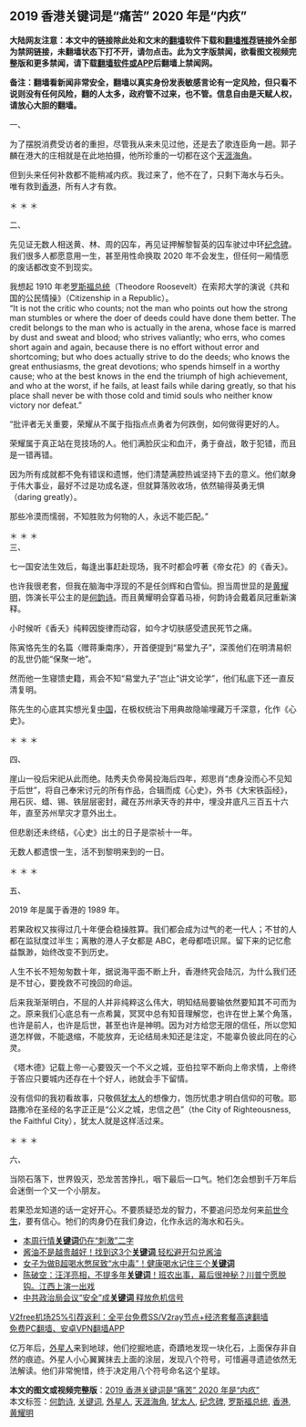  <h2>2019 香港关键词是“痛苦” 2020 年是“内疚”</h2> <p class="notice"><b>大陆网友注意：本文中的链接除此处和文末的<a href="https://github.com/bannedbook/fanqiang" >翻墙</a>软件下载和<a href="https://github.com/killgcd/justmysocks/blob/master/README.md">翻墙推荐</a>链接外全部为禁网链接，未翻墙状态下打不开，请勿点击。此为文字版禁闻，欲看图文视频完整版和更多禁闻，请下载<a href="https://github.com/bannedbook/fanqiang">翻墙软件或APP</a>后翻墙上禁闻网。</p><p>备注：翻墙看新闻非常安全，翻墙以真实身份发表敏感言论有一定风险，但只看不说则没有任何风险，翻的人太多，政府管不过来，也不管。信息自由是天赋人权，请放心大胆的翻墙。</b></p>  <div class="entry">  <p>一、</p> <p>为了摆脱消费受访者的重担，尽管我从来未见过他，还是去了歌连臣角一趟。郭子麟在港大的庄相就是在此地拍摄，他所珍重的一切都在这个<a href="https://www.bannedbook.org/bnews/tag/%E5%A4%A9%E6%B6%AF%E6%B5%B7%E8%A7%92/" class="st_tag internal_tag" rel="tag" title="标签 天涯海角 下的日志">天涯海角</a>。</p> <p>但到头来任何补救都不能稍减内疚。我过来了，他不在了，只剩下海水与石头。<br /> 唯有救到<a href="https://www.bannedbook.org/bnews/tag/%e9%a6%99%e6%b8%af/" class="st_tag internal_tag" rel="tag" title="标签 香港 下的日志">香港</a>，所有人才有救。</p> <p>＊ ＊ ＊</p> <p>二、</p> <p>先见证无数人相送黄、林、周的囚车，再见证押解黎智英的囚车驶过中环<a href="https://www.bannedbook.org/bnews/tag/%E7%BA%AA%E5%BF%B5%E7%A2%91/" class="st_tag internal_tag" rel="tag" title="标签 纪念碑 下的日志">纪念碑</a>。我们很多人都愿意用一生，甚至用性命换取 2020 年不会发生，但任何一厢情愿的废话都改变不到现实。</p> <p>我想起 1910 年老<a href="https://www.bannedbook.org/bnews/tag/%E7%BD%97%E6%96%AF%E7%A6%8F%E6%80%BB%E7%BB%9F/" class="st_tag internal_tag" rel="tag" title="标签 罗斯福总统 下的日志">罗斯福总统</a>（Theodore Roosevelt）在索邦大学的演说《共和国的公民情操》（Citizenship in a Republic）。<br /> “It is not the critic who counts; not the man who points out how the strong man stumbles or where the doer of deeds could have done them better. The credit belongs to the man who is actually in the arena, whose face is marred by dust and sweat and blood; who strives valiantly; who errs, who comes short again and again, because there is no effort without error and shortcoming; but who does actually strive to do the deeds; who knows the great enthusiasms, the great devotions; who spends himself in a worthy cause; who at the best knows in the end the triumph of high achievement, and who at the worst, if he fails, at least fails while daring greatly, so that his place shall never be with those cold and timid souls who neither know victory nor defeat.”</p> <p>“批评者无关重要，荣耀从不属于指指点点勇者为何跌倒，如何做得更好的人。</p> <p>荣耀属于真正站在竞技场的人。他们满脸灰尘和血汗，勇于奋战，敢于犯错，而且是一错再错。</p>  <p>因为所有成就都不免有错误和遗憾，他们清楚满腔热诚坚持下去的意义。他们献身于伟大事业，最好不过是功成名遂，但就算落败收场，依然输得英勇无惧（daring greatly）。</p> <p>那些冷漠而懦弱，不知胜败为何物的人，永远不能匹配。”</p> <p>＊ ＊ ＊<br /> 三、</p> <p>七一国安法生效后，每逢出事赶赴现场，我不时都会哼著《帝女花》的《香夭》。</p> <p>也许我很老套，但我在脑海中浮现的不是任剑辉和白雪仙。担当周世显的是<a href="https://www.bannedbook.org/bnews/tag/%E9%BB%84%E8%80%80%E6%98%8E/" class="st_tag internal_tag" rel="tag" title="标签 黄耀明 下的日志">黄耀明</a>，饰演长平公主的是<a href="https://www.bannedbook.org/bnews/tag/%e4%bd%95%e9%9f%b5%e8%af%97/" class="st_tag internal_tag" rel="tag" title="标签 何韵诗 下的日志">何韵诗</a>。而且黄耀明会穿着马褂，何韵诗会戴着凤冠重新演释。</p> <p>小时候听《香夭》纯粹因旋律而动容，如今才切肤感受遗民死节之痛。</p> <p>陈寅恪先生的名篇〈赠蒋秉南序〉，开首便提到“易堂九子”，深羨他们在明清易帜的乱世仍能“保聚一地”。</p> <p>然而他一生寝馈史籍，焉会不知“易堂九子”岂止“讲文论学”，他们私底下还一直反清复明。</p> <p>陈先生的心底其实想光复<span class='wp_keywordlink_affiliate'><a href="https://www.bannedbook.org/" title="中国" target="_blank">中国</a></span>，在极权统治下用典故隐喻埋藏万千深意，化作《心史》。</p>  <p>＊ ＊ ＊</p> <p>四、</p> <p>崖山一役后宋祀从此而绝。陆秀夫负帝昺投海后四年，郑思肖“虑身没而心不见知于后世”，将自己奉宋讨元的所有作品，合辑而成《心史》，外书《大宋铁函经》，用石灰、蜡、锡、铁层层密封，藏在苏州承天寺的井中，埋没井底凡三百五十六年，直至苏州旱灾才意外出土。</p> <p>但悲剧还未终结，《心史》出土的日子是崇祯十一年。</p> <p>无数人都遗恨一生，活不到黎明来到的一日。</p> <p>＊ ＊ ＊</p> <p>五、</p> <p>2019 年是属于香港的 1989 年。</p> <p>若果政权又挨得过几十年便会稳操胜算。我们都会成为过气的老一代人；不甘的人都在监狱度过半生；离散的港人子女都是 ABC，老母都唔识屌。留下来的记忆愈益飘渺，始终改变不到历史。</p>  <p>人生不长不短匆匆数十年，据说海平面不断上升，香港终究会陆沉，为什么我们还是不甘心，要挽救不可挽回的命运。</p> <p>后来我渐渐明白，不屈的人并非纯粹这么伟大，明知结局要输依然要知其不可而为之。原来我们心底总有一点希冀，冥冥中总有知音理解您，也许在世上某个角落，也许是前人，也许是后世，甚至也许是神明。因为对方给您无限的信任，所以您知道怎样做，不能退缩，不能放弃，无论结局未知还是注定，不能辜负彼此同在的心灵。</p> <p>《塔木德》记载上帝一心要毁灭一个不义之城，亚伯拉罕不断向上帝求情，上帝终于答应只要城内还存在十个好人，祂就会手下留情。</p> <p>没有信仰的我初看故事，只敬佩<a href="https://www.bannedbook.org/bnews/tag/%e7%8a%b9%e5%a4%aa%e4%ba%ba/" class="st_tag internal_tag" rel="tag" title="标签 犹太人 下的日志">犹太人</a>的想像力，饱历忧患才明白信仰的可敬。耶路撒冷在圣经的名字正正是“公义之城，忠信之邑”（the City of Righteousness, the Faithful City），犹太人就是这样活过来。</p> <p>＊ ＊ ＊</p> <p>六、</p> <p>当陨石落下，世界毁灭，恐龙苦苦挣扎，咽下最后一口气。牠们怎会想到千万年后会迷倒一个又一个小朋友。</p> <p>若果恐龙知道的话一定好开心。不要质疑恐龙的智力，不要追问恐龙何来<span class='wp_keywordlink'><a href="https://www.bannedbook.org/forum3/topic2311.html" title="《前世今生——生命轮回的前世疗法》" target="_blank">前世今生</a></span>，要有信心。牠们的肉身仍在我们身边，化作永远的海水和石头。</p> <ul class='op-related-articles' title='相关阅读'> <li><a href='https://www.bannedbook.org/bnews/finance/20201207/1443554.html' target='_blank'>本周行情<b>关键词</b>仍在“刺激”二字</a></li> <li><a href='https://www.bannedbook.org/bnews/lifebaike/20201109/1428248.html' target='_blank'>酱油不是越贵越好！找到这3个<b>关键词</b> 轻松避开勾兑酱油</a></li> <li><a href='https://www.bannedbook.org/bnews/health/20200920/1399739.html' target='_blank'>女子为做B超喝水憋尿致“水中毒”！健康喝水记住三个<b>关键词</b></a></li> <li><a href='https://www.bannedbook.org/bnews/bannedvideo/20200824/1384692.html' target='_blank'>陈破空：汪洋亮相，不提多年<b>关键词</b>！班农出事，幕后很神秘？川普宁愿脱钩。江西上演一出戏</a></li> <li><a href='https://www.bannedbook.org/bnews/finance/20200801/1373064.html' target='_blank'>中共政治局会议“安全”成<b>关键词</b> 释放危机信号</a></li> </ul> <p class="texttj"> <a href="https://github.com/bannedbook/fanqiang/wiki/V2ray%E6%9C%BA%E5%9C%BA" target="_blank">V2free机场25%引荐返利：全平台免费SS/V2ray节点+经济套餐高速翻墙</a><br/> <a href="https://github.com/bannedbook/fanqiang/wiki/%E7%A6%81%E9%97%BB%E7%BD%91%E5%AE%89%E5%8D%93%E7%BF%BB%E5%A2%99%E6%96%B0%E9%97%BBAPP" target="_blank">免费PC翻墙、安卓VPN翻墙APP</a></p><p>亿万年后，<a href="https://www.bannedbook.org/bnews/tag/%e5%a4%96%e6%98%9f%e4%ba%ba/" class="st_tag internal_tag" rel="tag" title="标签 外星人 下的日志">外星人</a>来到地球，他们挖掘地底，奇蹟地发现一块化石，上面保存非自然的痕迹。外星人小心翼翼抹去上面的涂层，发现八个符号，可惜遍寻遗迹依然无法解读。他们非常惋惜，终于决定用八个符号命名这个星球。</p> <a name='sharetosocial'></a>       <div><b>本文的图文或视频完整版</b>：<a href='https://www.bannedbook.org/bnews/comments/20210102/1459335.html'>2019 香港关键词是“痛苦” 2020 年是“内疚”</a></div>  </div><!--END ENTRY--> <div class="postfooter"> <div>本文标签：<a href="https://www.bannedbook.org/bnews/tag/%e4%bd%95%e9%9f%b5%e8%af%97/" rel="tag">何韵诗</a>, <a href="https://www.bannedbook.org/bnews/tag/%e5%85%b3%e9%94%ae%e8%af%8d/" rel="tag">关键词</a>, <a href="https://www.bannedbook.org/bnews/tag/%e5%a4%96%e6%98%9f%e4%ba%ba/" rel="tag">外星人</a>, <a href="https://www.bannedbook.org/bnews/tag/%E5%A4%A9%E6%B6%AF%E6%B5%B7%E8%A7%92/" rel="tag">天涯海角</a>, <a href="https://www.bannedbook.org/bnews/tag/%e7%8a%b9%e5%a4%aa%e4%ba%ba/" rel="tag">犹太人</a>, <a href="https://www.bannedbook.org/bnews/tag/%E7%BA%AA%E5%BF%B5%E7%A2%91/" rel="tag">纪念碑</a>, <a href="https://www.bannedbook.org/bnews/tag/%E7%BD%97%E6%96%AF%E7%A6%8F%E6%80%BB%E7%BB%9F/" rel="tag">罗斯福总统</a>, <a href="https://www.bannedbook.org/bnews/tag/%e9%a6%99%e6%b8%af/" rel="tag">香港</a>, <a href="https://www.bannedbook.org/bnews/tag/%E9%BB%84%E8%80%80%E6%98%8E/" rel="tag">黄耀明</a></div>  </div><!--END POSTFOOTER--> 